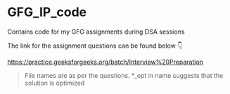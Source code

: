 # GFG_IP_code
Contains code for my GFG assignments during DSA sessions

The link for the assignment questions can be found below 👇

https://practice.geeksforgeeks.org/batch/Interview%20Preparation

> File names are as per the questions.
> *_opt in name suggests that the solution is optimized  
